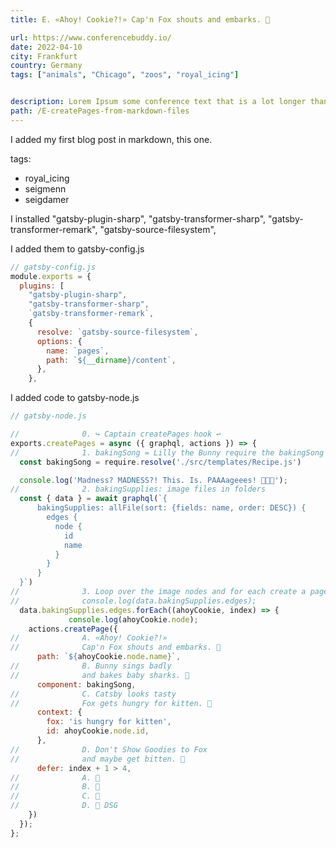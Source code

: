 ```yaml
---
title: E. «Ahoy! Cookie?!» Cap'n Fox shouts and embarks. 🦊

url: https://www.conferencebuddy.io/
date: 2022-04-10
city: Frankfurt
country: Germany
tags: ["animals", "Chicago", "zoos", "royal_icing"]


description: Lorem Ipsum some conference text that is a lot longer than the other one so we can see how it looks.
path: /E-createPages-from-markdown-files
---
```




I added my first blog post in markdown, this one.

tags:
  - royal_icing
  - seigmenn
  - seigdamer



I installed
    "gatsby-plugin-sharp",
    "gatsby-transformer-sharp",
    "gatsby-transformer-remark",
    "gatsby-source-filesystem",

I added them to gatsby-config.js

```js
// gatsby-config.js
module.exports = {
  plugins: [
    "gatsby-plugin-sharp",
    "gatsby-transformer-sharp",
    `gatsby-transformer-remark`,
    {
      resolve: `gatsby-source-filesystem`,
      options: {
        name: `pages`,
        path: `${__dirname}/content`,
      },
    },
```

I added code to gatsby-node.js

```js
// gatsby-node.js

//              0. ↪️ Captain createPages hook ↩️
exports.createPages = async ({ graphql, actions }) => {
//              1. bakingSong = Lilly the Bunny require the bakingSong from granny Shark's gingerbread Recipe
  const bakingSong = require.resolve('./src/templates/Recipe.js')

  console.log('Madness? MADNESS?! This. Is. PAAAageees! 💪😺👢');
//              2. bakingSupplies: image files in folders
  const { data } = await graphql(`{
      bakingSupplies: allFile(sort: {fields: name, order: DESC}) {
        edges {
          node {
            id
            name
          }
        }
      }
  }`)
//              3. Loop over the image nodes and for each create a page
//              console.log(data.bakingSupplies.edges);
  data.bakingSupplies.edges.forEach((ahoyCookie, index) => {
             console.log(ahoyCookie.node);
    actions.createPage({
//              A. «Ahoy! Cookie?!»
//              Cap'n Fox shouts and embarks. 🦊
      path: `${ahoyCookie.node.name}`,
//              B. Bunny sings badly
//              and bakes baby sharks. 🐰
      component: bakingSong,
//              C. Catsby looks tasty
//              Fox gets hungry for kitten. 🐯
      context: {
        fox: 'is hungry for kitten',
        id: ahoyCookie.node.id,
      },
//              D. Don't Show Goodies to Fox
//              and maybe get bitten. 🎩
      defer: index + 1 > 4,
//              A. 🦊
//              B. 🐰
//              C. 🐯
//              D. 🎩 DSG
    })
  });
};

```